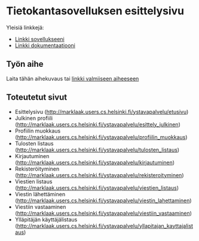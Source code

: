 # Tietokantasovelluksen esittelysivu

Yleisiä linkkejä:

* [Linkki sovellukseeni](https://marklaak.users.cs.helsinki.fi/ystavapalvelu)
* [Linkki dokumentaatiooni](https://www.github.com/koodikettu/Ystavapalvelu/blob/master/doc/Dokumentaatio.pdf)

## Työn aihe

Laita tähän aihekuvaus tai [linkki valmiiseen aiheeseen](http://advancedkittenry.github.io/suunnittelu_ja_tyoymparisto/aiheet/Ystavanvalityspalvelu.html) 

## Toteutetut sivut

* Esittelysivu (http://marklaak.users.cs.helsinki.fi/ystavapalvelu/etusivu)
* Julkinen profiili (http://marklaak.users.cs.helsinki.fi/ystavapalvelu/esittely_julkinen)
* Profiilin muokkaus (http://marklaak.users.cs.helsinki.fi/ystavapalvelu/profiilin_muokkaus)
* Tulosten listaus (http://marklaak.users.cs.helsinki.fi/ystavapalvelu/tulosten_listaus)
* Kirjautuminen (http://marklaak.users.cs.helsinki.fi/ystavapalvelu/kirjautuminen)
* Rekisteröityminen (http://marklaak.users.cs.helsinki.fi/ystavapalvelu/rekisteroityminen)
* Viestien listaus (http://marklaak.users.cs.helsinki.fi/ystavapalvelu/viestien_listaus)
* Viestin lähettäminen (http://marklaak.users.cs.helsinki.fi/ystavapalvelu/viestin_lahettaminen)
* Viestiin vastaaminen (http://marklaak.users.cs.helsinki.fi/ystavapalvelu/viestiin_vastaaminen)
* Ylläpitäjän käyttäjälistaus (http://marklaak.users.cs.helsinki.fi/ystavapalvelu/yllapitajan_kayttajalistaus)
